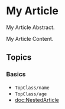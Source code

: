 # My Article

My Article Abstract.

My Article Content.

## Topics

### Basics

- ``TopClass/name``
- ``TopClass/age``
- <doc:NestedArticle>

<!-- Copyright (c) 2021 Apple Inc and the Swift Project authors. All Rights Reserved. -->

